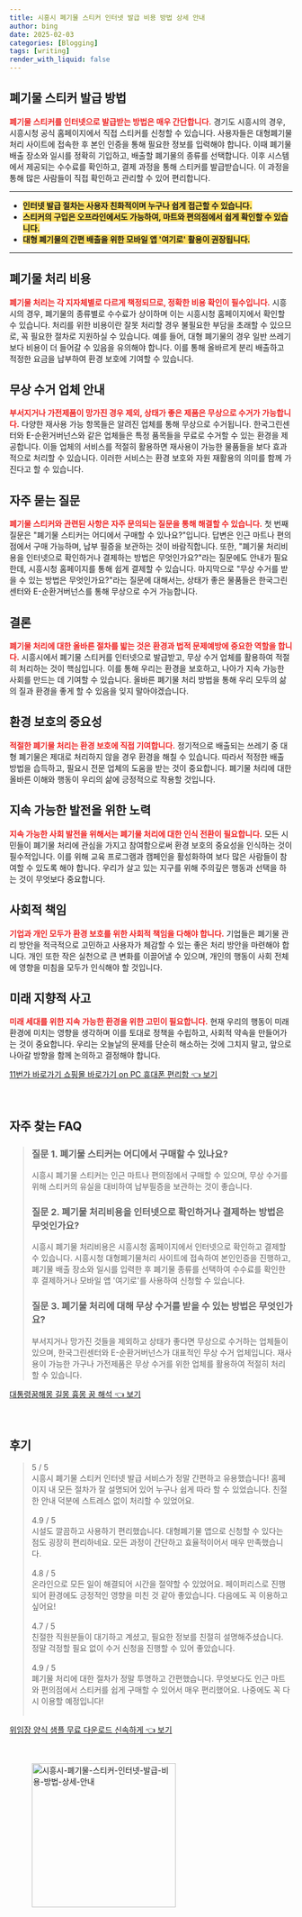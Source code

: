 ```yaml
---
title: 시흥시 폐기물 스티커 인터넷 발급 비용 방법 상세 안내
author: bing
date: 2025-02-03
categories: [Blogging]
tags: [writing]
render_with_liquid: false
---
```



<h2 id='폐기물 스티커 발급 방법'>폐기물 스티커 발급 방법</h2>

<p><b><span style="color: #ee2323;">폐기물 스티커를 인터넷으로 발급받는 방법은 매우 간단합니다.</span></b> 경기도 시흥시의 경우, 시흥시청 공식 홈페이지에서 직접 스티커를 신청할 수 있습니다. 사용자들은 대형폐기물처리 사이트에 접속한 후 본인 인증을 통해 필요한 정보를 입력해야 합니다. 이때 폐기물 배출 장소와 일시를 정확히 기입하고, 배출할 폐기물의 종류를 선택합니다. 이후 시스템에서 제공되는 수수료를 확인하고, 결제 과정을 통해 스티커를 발급받습니다. 이 과정을 통해 많은 사람들이 직접 확인하고 관리할 수 있어 편리합니다.</p>

<hr />

<ul>
    <li><b><span style="background-color: #ffe066;">인터넷 발급 절차는 사용자 친화적이며 누구나 쉽게 접근할 수 있습니다.</span></b></li>
    <li><b><span style="background-color: #ffe066;">스티커의 구입은 오프라인에서도 가능하여, 마트와 편의점에서 쉽게 확인할 수 있습니다.</span></b></li>
    <li><b><span style="background-color: #ffe066;">대형 폐기물의 간편 배출을 위한 모바일 앱 '여기로' 활용이 권장됩니다.</span></b></li>
</ul>

<hr />

<h2 id='폐기물 처리 비용'>폐기물 처리 비용</h2>

<p><b><span style="color: #ee2323;">폐기물 처리는 각 지자체별로 다르게 책정되므로, 정확한 비용 확인이 필수입니다.</span></b> 시흥시의 경우, 폐기물의 종류별로 수수료가 상이하며 이는 시흥시청 홈페이지에서 확인할 수 있습니다. 처리를 위한 비용이란 잘못 처리할 경우 불필요한 부담을 초래할 수 있으므로, 꼭 필요한 절차로 지원하실 수 있습니다. 예를 들어, 대형 폐기물의 경우 일반 쓰레기보다 비용이 더 들어갈 수 있음을 유의해야 합니다. 이를 통해 올바르게 분리 배출하고 적정한 요금을 납부하여 환경 보호에 기여할 수 있습니다.</p>

<h2 id='무상 수거 업체 안내'>무상 수거 업체 안내</h2>

<p><b><span style="color: #ee2323;">부서지거나 가전제품이 망가진 경우 제외, 상태가 좋은 제품은 무상으로 수거가 가능합니다.</span></b> 다양한 재사용 가능 항목들은 알려진 업체를 통해 무상으로 수거됩니다. 한국그린센터와 E-순환거버넌스와 같은 업체들은 특정 품목들을 무료로 수거할 수 있는 환경을 제공합니다. 이들 업체의 서비스를 적절히 활용하면 재사용이 가능한 물품들을 보다 효과적으로 처리할 수 있습니다. 이러한 서비스는 환경 보호와 자원 재활용의 의미를 함께 가진다고 할 수 있습니다.</p>

<h2 id='자주 묻는 질문'>자주 묻는 질문</h2>

<p><b><span style="color: #ee2323;">폐기물 스티커와 관련된 사항은 자주 문의되는 질문을 통해 해결할 수 있습니다.</span></b> 첫 번째 질문은 "폐기물 스티커는 어디에서 구매할 수 있나요?"입니다. 답변은 인근 마트나 편의점에서 구매 가능하며, 납부 필증을 보관하는 것이 바람직합니다. 또한, "폐기물 처리비용을 인터넷으로 확인하거나 결제하는 방법은 무엇인가요?"라는 질문에도 안내가 필요한데, 시흥시청 홈페이지를 통해 쉽게 결제할 수 있습니다. 마지막으로 "무상 수거를 받을 수 있는 방법은 무엇인가요?"라는 질문에 대해서는, 상태가 좋은 물품들은 한국그린센터와 E-순환거버넌스를 통해 무상으로 수거 가능합니다.</p>

<h2 id='결론'>결론</h2>

<p><b><span style="color: #ee2323;">폐기물 처리에 대한 올바른 절차를 밟는 것은 환경과 법적 문제예방에 중요한 역할을 합니다.</span></b> 시흥시에서 폐기물 스티커를 인터넷으로 발급받고, 무상 수거 업체를 활용하여 적절히 처리하는 것이 핵심입니다. 이를 통해 우리는 환경을 보호하고, 나아가 지속 가능한 사회를 만드는 데 기여할 수 있습니다. 올바른 폐기물 처리 방법을 통해 우리 모두의 삶의 질과 환경을 좋게 할 수 있음을 잊지 말아야겠습니다.</p>

<h2 id='환경 보호의 중요성'>환경 보호의 중요성</h2>

<p><b><span style="color: #ee2323;">적절한 폐기물 처리는 환경 보호에 직접 기여합니다.</span></b> 정기적으로 배출되는 쓰레기 중 대형 폐기물은 제대로 처리하지 않을 경우 환경을 해칠 수 있습니다. 따라서 적정한 배출 방법을 습득하고, 필요시 전문 업체의 도움을 받는 것이 중요합니다. 폐기물 처리에 대한 올바른 이해와 행동이 우리의 삶에 긍정적으로 작용할 것입니다.</p>

<h2 id='지속 가능한 발전을 위한 노력'>지속 가능한 발전을 위한 노력</h2>

<p><b><span style="color: #ee2323;">지속 가능한 사회 발전을 위해서는 폐기물 처리에 대한 인식 전환이 필요합니다.</span></b> 모든 시민들이 폐기물 처리에 관심을 가지고 참여함으로써 환경 보호의 중요성을 인식하는 것이 필수적입니다. 이를 위해 교육 프로그램과 캠페인을 활성화하여 보다 많은 사람들이 참여할 수 있도록 해야 합니다. 우리가 살고 있는 지구를 위해 주의깊은 행동과 선택을 하는 것이 무엇보다 중요합니다.</p>

<h2 id='사회적 책임'>사회적 책임</h2>

<p><b><span style="color: #ee2323;">기업과 개인 모두가 환경 보호를 위한 사회적 책임을 다해야 합니다.</span></b> 기업들은 폐기물 관리 방안을 적극적으로 고민하고 사용자가 체감할 수 있는 좋은 처리 방안을 마련해야 합니다. 개인 또한 작은 실천으로 큰 변화를 이끌어낼 수 있으며, 개인의 행동이 사회 전체에 영향을 미침을 모두가 인식해야 할 것입니다.</p>

<h2 id='미래 지향적 사고'>미래 지향적 사고</h2>

<p><b><span style="color: #ee2323;">미래 세대를 위한 지속 가능한 환경을 위한 고민이 필요합니다.</span></b> 현재 우리의 행동이 미래 환경에 미치는 영향을 생각하며 이를 토대로 정책을 수립하고, 사회적 약속을 만들어가는 것이 중요합니다. 우리는 오늘날의 문제를 단순히 해소하는 것에 그치지 말고, 앞으로 나아갈 방향을 함께 논의하고 결정해야 합니다.</p>


<p><a class="click-button" title="11번가 바로가기 쇼핑몰 바로가기 on PC 휴대폰 편리함" href="https://afficreate.github.io/posts/11%EB%B2%88%EA%B0%80-%EB%B0%94%EB%A1%9C%EA%B0%80%EA%B8%B0-%EC%87%BC%ED%95%91%EB%AA%B0-%EB%B0%94%EB%A1%9C%EA%B0%80%EA%B8%B0-on-PC-%ED%9C%B4%EB%8C%80%ED%8F%B0-%ED%8E%B8%EB%A6%AC%ED%95%A8/" rel="dofollow">11번가 바로가기 쇼핑몰 바로가기 on PC 휴대폰 편리함 👈 보기</a></p><br>
<h2 id='자주_찾는_FAQ'>자주 찾는 FAQ</h2>
<div itemscope="" itemtype="https://schema.org/FAQPage"> 
<blockquote> 
<div itemscope="" itemprop="mainEntity" itemtype="https://schema.org/Question"> 
<h3 itemprop="name">질문 1. 폐기물 스티커는 어디에서 구매할 수 있나요?</h3> 
<div itemscope="" itemprop="acceptedAnswer" itemtype="https://schema.org/Answer"> 
<span itemprop="text"> 
<p>시흥시 폐기물 스티커는 인근 마트나 편의점에서 구매할 수 있으며, 무상 수거를 위해 스티커의 유실을 대비하여 납부필증을 보관하는 것이 좋습니다.</p> 
</span> 
</div> 
</div> 
<div itemscope="" itemprop="mainEntity" itemtype="https://schema.org/Question"> 
<h3 itemprop="name">질문 2. 폐기물 처리비용을 인터넷으로 확인하거나 결제하는 방법은 무엇인가요?</h3> 
<div itemscope="" itemprop="acceptedAnswer" itemtype="https://schema.org/Answer"> 
<span itemprop="text"> 
<p>시흥시 폐기물 처리비용은 시흥시청 홈페이지에서 인터넷으로 확인하고 결제할 수 있습니다. 시흥시청 대형폐기물처리 사이트에 접속하여 본인인증을 진행하고, 폐기물 배출 장소와 일시를 입력한 후 폐기물 종류를 선택하여 수수료를 확인한 후 결제하거나 모바일 앱 '여기로'를 사용하여 신청할 수 있습니다.</p> 
</span> 
</div> 
</div> 
<div itemscope="" itemprop="mainEntity" itemtype="https://schema.org/Question"> 
<h3 itemprop="name">질문 3. 폐기물 처리에 대해 무상 수거를 받을 수 있는 방법은 무엇인가요?</h3> 
<div itemscope="" itemprop="acceptedAnswer" itemtype="https://schema.org/Answer"> 
<span itemprop="text"> 
<p>부서지거나 망가진 것들을 제외하고 상태가 좋다면 무상으로 수거하는 업체들이 있으며, 한국그린센터와 E-순환거버넌스가 대표적인 무상 수거 업체입니다. 재사용이 가능한 가구나 가전제품은 무상 수거를 위한 업체를 활용하여 적절히 처리할 수 있습니다.</p> 
</span> 
</div> 
</div> 
</blockquote> 
</div>
<p><a class="click-button" title="대통령꿈해몽 길몽 흉몽 꿈 해석" href="https://afficreate.github.io/posts/%EB%8C%80%ED%86%B5%EB%A0%B9%EA%BF%88%ED%95%B4%EB%AA%BD-%EA%B8%B8%EB%AA%BD-%ED%9D%89%EB%AA%BD-%EA%BF%88-%ED%95%B4%EC%84%9D/" rel="dofollow">대통령꿈해몽 길몽 흉몽 꿈 해석 👈 보기</a></p><br>
<h2 id='후기'>후기</h2>
<div itemscope itemtype="https://schema.org/Product">
  <blockquote>
  <div itemprop="review" itemscope itemtype="https://schema.org/Review">
      <div itemprop="reviewRating" itemscope itemtype="https://schema.org/Rating"> <span itemprop="ratingValue">5</span> / <span itemprop="bestRating">5</span> </div>
      <span itemprop="reviewBody">시흥시 폐기물 스티커 인터넷 발급 서비스가 정말 간편하고 유용했습니다! 홈페이지 내 모든 절차가 잘 설명되어 있어 누구나 쉽게 따라 할 수 있었습니다. 친절한 안내 덕분에 스트레스 없이 처리할 수 있었어요.</span>
  </div>
  <br>
  <div itemprop="review" itemscope itemtype="https://schema.org/Review">
      <div itemprop="reviewRating" itemscope itemtype="https://schema.org/Rating"> <span itemprop="ratingValue">4.9</span> / <span itemprop="bestRating">5</span> </div>
      <span itemprop="reviewBody">시설도 깔끔하고 사용하기 편리했습니다. 대형폐기물 앱으로 신청할 수 있다는 점도 굉장히 편리하네요. 모든 과정이 간단하고 효율적이어서 매우 만족했습니다.</span>
  </div>
  <br>
  <div itemprop="review" itemscope itemtype="https://schema.org/Review">
      <div itemprop="reviewRating" itemscope itemtype="https://schema.org/Rating"> <span itemprop="ratingValue">4.8</span> / <span itemprop="bestRating">5</span> </div>
      <span itemprop="reviewBody">온라인으로 모든 일이 해결되어 시간을 절약할 수 있었어요. 페이퍼리스로 진행되어 환경에도 긍정적인 영향을 미친 것 같아 좋았습니다. 다음에도 꼭 이용하고 싶어요!</span>
  </div>
  <br>
  <div itemprop="review" itemscope itemtype="https://schema.org/Review">
      <div itemprop="reviewRating" itemscope itemtype="https://schema.org/Rating"> <span itemprop="ratingValue">4.7</span> / <span itemprop="bestRating">5</span> </div>
      <span itemprop="reviewBody">친절한 직원분들이 대기하고 계셨고, 필요한 정보를 친절히 설명해주셨습니다. 정말 걱정할 필요 없이 수거 신청을 진행할 수 있어 좋았습니다.</span>
  </div>
  <br>
  <div itemprop="review" itemscope itemtype="https://schema.org/Review">
      <div itemprop="reviewRating" itemscope itemtype="https://schema.org/Rating"> <span itemprop="ratingValue">4.9</span> / <span itemprop="bestRating">5</span> </div>
      <span itemprop="reviewBody">폐기물 처리에 대한 절차가 정말 투명하고 간편했습니다. 무엇보다도 인근 마트와 편의점에서 스티커를 쉽게 구매할 수 있어서 매우 편리했어요. 나중에도 꼭 다시 이용할 예정입니다!</span>
  </div>
  <br>
  </blockquote>
</div>
<p><a class="click-button" title="위임장 양식 샘플 무료 다운로드 신속하게" href="https://afficreate.github.io/posts/%EC%9C%84%EC%9E%84%EC%9E%A5-%EC%96%91%EC%8B%9D-%EC%83%98%ED%94%8C-%EB%AC%B4%EB%A3%8C-%EB%8B%A4%EC%9A%B4%EB%A1%9C%EB%93%9C-%EC%8B%A0%EC%86%8D%ED%95%98%EA%B2%8C/" rel="dofollow">위임장 양식 샘플 무료 다운로드 신속하게 👈 보기</a></p><br>
<figure class="image"><img src="https://afficreate.github.io/assets/img/thumbnail/시흥시-폐기물-스티커-인터넷-발급-비용-방법-상세-안내.webp" alt="시흥시-폐기물-스티커-인터넷-발급-비용-방법-상세-안내" width="256" height="256"></figure>